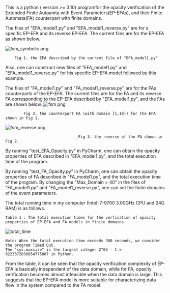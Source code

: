 This is a python  ( version >= 3.10)  programfor the opacity verification of the Extended Finite Autoamta with Event Parameters(EP-EFAs), 
and their Finite Automata(FA) counterpart with finite domains.

The files of "EFA_model1.py" and "EFA_model1_reverse.py" are for a specific EP-EFA and its reverse EP-EFA. 
The current files are for the EP-EFA as shown below.

![fsm_symbolic png](https://github.com/williamtengit/Opacity_EP-EFA_TAC_TN/assets/68321173/46ab66f8-0a49-4287-b974-48e451b29d27)

        Fig 1. the EFA described by the current file of "EFA_model1.py"

Also, one can construct new files of "EFA_model1.py" and "EFA_model1_reverse.py" for his specific EP-EFA model followed by this example. 

The files of "FA_model1.py" and "FA_model1_reverse.py" are for the FAs counterparts of the EP-EFA.
The current files are for the FA and its reverse FA corresponding to the EP-EFA described by "EFA_model1.py", 
and the FAs are shown below.
![fsm png](https://github.com/williamtengit/Opacity_EP-EFA_TAC_TN/assets/68321173/49166d94-ac1c-4a31-879d-a3b63d2a847c)

            Fig 2. the counterpart FA (with domain [1,10]) for the EFA shown in Fig 1.

![fsm_reverse png](https://github.com/williamtengit/Opacity_EP-EFA_TAC_TN/assets/68321173/3378e3d4-d390-4a85-aadb-cbb6ed40126f)

                                    Fig 3. the reverse of the FA shown in Fig 2.

By running "test_EFA_Opacity.py" in PyCharm, one can obtain the opacity properties of EFA described in "EFA_model1.py", and the total
execution time of the program.

By running "test_FA_Opacity.py" in PyCharm, one can obtain the opacity properties of FA described in "FA_model1.py", and the total
execution time of the program.
By changing the "Max_Domain = 40" in the files of "FA_model1.py" and "FA_model1_reverse.py", one can set the finite
domains of the event parameters.

The total running time in my computer (Intel i7-9700 3.00GHz CPU and 24G RAM) is as follows.

	Table 1 : The total execution times for the verfication of opacity properties of EP-EFA and FA models in finite domains
![total_time](https://github.com/williamtengit/Opacity_EP-EFA_TAC_TN/assets/68321173/edba36fb-9ddd-4fd4-9f2e-3e0b4628abda)

	Note: When the total execution time exceeds 300 seconds, we consider the program Timed Out. 
 	The "sys.maxsize" is the largest integer 2^63 - 1 = 9223372036854775807 in Python.

From the table, it can be seen that the opacity verification complexity of EP-EFA is basically independent of the data domain, while for FA, opacity verification becomes almost infeasible when the data domain is large. 
This suggests that the EP-EFA model is more suitable for characterizing data flow in the system compared to the FA model.




